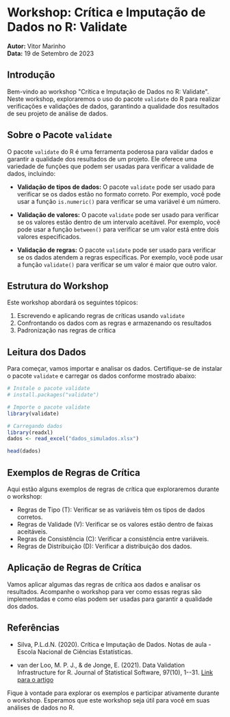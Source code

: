 
```markdown

```

# Workshop: Crítica e Imputação de Dados no R: Validate

**Autor:** Vitor Marinho  
**Data:** 19 de Setembro de 2023

## Introdução

Bem-vindo ao workshop "Crítica e Imputação de Dados no R: Validate". Neste workshop, exploraremos o uso do pacote `validate` do R para realizar verificações e validações de dados, garantindo a qualidade dos resultados de seu projeto de análise de dados.

## Sobre o Pacote `validate`

O pacote `validate` do R é uma ferramenta poderosa para validar dados e garantir a qualidade dos resultados de um projeto. Ele oferece uma variedade de funções que podem ser usadas para verificar a validade de dados, incluindo:

- **Validação de tipos de dados:** O pacote `validate` pode ser usado para verificar se os dados estão no formato correto. Por exemplo, você pode usar a função `is.numeric()` para verificar se uma variável é um número.

- **Validação de valores:** O pacote `validate` pode ser usado para verificar se os valores estão dentro de um intervalo aceitável. Por exemplo, você pode usar a função `between()` para verificar se um valor está entre dois valores especificados.

- **Validação de regras:** O pacote `validate` pode ser usado para verificar se os dados atendem a regras específicas. Por exemplo, você pode usar a função `validate()` para verificar se um valor é maior que outro valor.

## Estrutura do Workshop

Este workshop abordará os seguintes tópicos:

1. Escrevendo e aplicando regras de críticas usando `validate`
2. Confrontando os dados com as regras e armazenando os resultados
3. Padronização nas regras de crítica

## Leitura dos Dados

Para começar, vamos importar e analisar os dados. Certifique-se de instalar o pacote `validate` e carregar os dados conforme mostrado abaixo:

```R
# Instale o pacote validate
# install.packages("validate")

# Importe o pacote validate
library(validate)

# Carregando dados
library(readxl)
dados <- read_excel("dados_simulados.xlsx")

head(dados)
```

## Exemplos de Regras de Crítica

Aqui estão alguns exemplos de regras de crítica que exploraremos durante o workshop:

- Regras de Tipo (T): Verificar se as variáveis têm os tipos de dados corretos.
- Regras de Validade (V): Verificar se os valores estão dentro de faixas aceitáveis.
- Regras de Consistência (C): Verificar a consistência entre variáveis.
- Regras de Distribuição (D): Verificar a distribuição dos dados.

## Aplicação de Regras de Crítica

Vamos aplicar algumas das regras de crítica aos dados e analisar os resultados. Acompanhe o workshop para ver como essas regras são implementadas e como elas podem ser usadas para garantir a qualidade dos dados.

## Referências

- Silva, P.L.d.N. (2020). Crítica e Imputação de Dados. Notas de aula - Escola Nacional de Ciências Estatísticas.

- van der Loo, M. P. J., & de Jonge, E. (2021). Data Validation Infrastructure for R. Journal of Statistical Software, 97(10), 1--31. [Link para o artigo](https://doi.org/10.18637/jss.v097.i10)

Fique à vontade para explorar os exemplos e participar ativamente durante o workshop. Esperamos que este workshop seja útil para você em suas análises de dados no R.

```
